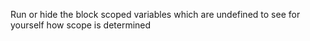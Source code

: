 Run or hide the block scoped variables which are undefined to see for yourself how scope is determined
